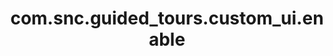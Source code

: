 ---
weight: 784
layout: page
title: com.snc.guided_tours.custom_ui.enable
description: ""
value: "true"
---
